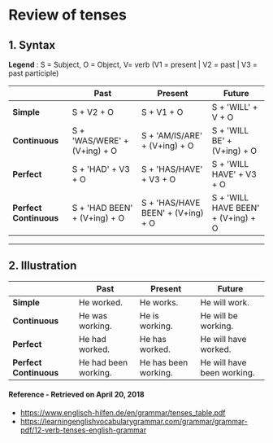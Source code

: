 # Review of tenses

## 1. Syntax
<strong>Legend</strong> : S = Subject, O = Object, V= verb (V1 = present | V2 = past | V3 = past participle)  

|  | Past  | Present | Future |
 ------------- | ------------- | ------------- | -------------
 **Simple**  | S + V2 + O | S + V1 + O  | S + 'WILL' + V + O
 **Continuous**  | S + 'WAS/WERE' + (V+ing) + O | S + 'AM/IS/ARE' + (V+ing) + O  | S + 'WILL BE' + (V+ing) + O
 **Perfect**  | S + 'HAD' + V3 + O | S + 'HAS/HAVE' + V3 + O | S + 'WILL HAVE' + V3 + O 
 **Perfect Continuous**  | S + 'HAD BEEN' + (V+ing) + O | S + 'HAS/HAVE BEEN' + (V+ing) + O  | S + 'WILL HAVE BEEN' + (V+ing) + O
 
 <hr>
 
 ## 2. Illustration
 
 |  | Past  | Present | Future |
 ------------- | ------------- | ------------- | -------------
 **Simple**  | He worked. | He works.  | He will work.
 **Continuous**  | He was working. | He is working.  | He will be working.
 **Perfect**  | He had worked. | He has worked. | He will have worked.
 **Perfect Continuous**  | He had been working. | He has been working. | He will have been working.
 
 #### Reference - Retrieved on April 20, 2018

* https://www.englisch-hilfen.de/en/grammar/tenses_table.pdf  
* https://learningenglishvocabularygrammar.com/grammar/grammar-pdf/12-verb-tenses-english-grammar
